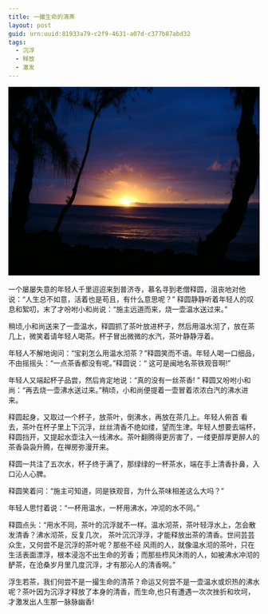 ```yaml
---
title: 一撮生命的清茶
layout: post
guid: urn:uuid:81933a79-c2f9-4631-a07d-c377b87abd32
tags:
  - 沉浮
  - 释放
  - 激发
---
```



[![](/media/files/2008/07/11/smqc.png)](http://7vikpt.com1.z0.glb.clouddn.com/smqc.png)

一个屡屡失意的年轻人千里迢迢来到普济寺，慕名寻到老僧释圆，沮丧地对他说：“人生总不如意，活着也是苟且，有什么意思呢？” 释圆静静听着年轻人的叹息和絮叨，末了才吩咐小和尚说：“施主远道而来，烧一壶温水送过来。”
    
稍顷,小和尚送来了一壶温水，释圆抓了茶叶放进杯子，然后用温水沏了，放在茶几上，微笑着请年轻人喝茶。杯子冒出微微的水汽，茶叶静静浮着。
    
年轻人不解地询问：“宝刹怎么用温水沏茶？”释圆笑而不语。年轻人喝一口细品，不由摇摇头：“一点茶香都没有呢。”释圆说：“ 这可是闽地名茶铁观音啊!”
    
年轻人又端起杯子品尝，然后肯定地说：“真的没有一丝茶香! ” 释圆又吩咐小和尚：“再去烧一壶沸水送过来。”稍顷，小和尚便提着一壶冒着浓浓白汽的沸水进来。
    
释圆起身，又取过一个杯子，放茶叶，倒沸水，再放在茶几上。年轻人俯首 看去，茶叶在杯子里上下沉浮，丝丝清香不绝如缕，望而生津。年轻人想要去端杯，释圆挡开，又提起水壶注入一线沸水。茶叶翻腾得更厉害了，一缕更醇厚更醉人的茶香袅袅升腾，在禅房弥漫开来。
    
释圆一共注了五次水，杯子终于满了，那绿绿的一杯茶水，端在手上清香扑鼻，入口沁人心脾。
    
释圆笑着问：“施主可知道，同是铁观音，为什么茶味相差这么大吗？”
    
年轻人思忖着说：“一杯用温水，一杯用沸水，冲沏的水不同。”
    
释圆点头：“用水不同，茶叶的沉浮就不一样。温水沏茶，茶叶轻浮水上，怎会散发清香？沸水沏茶，反复几次， 茶叶沉沉浮浮，才能释放出茶的清香。世间芸芸众生，又何尝不是沉浮的茶叶呢？那些不经 风雨的人，就像温水沏的茶叶，只在生活表面漂浮，根本浸泡不出生命的芳香；而那些栉风沐雨的人，如被沸水冲沏的酽茶，在沧桑岁月里几度沉浮，才有那沁人的清香啊。”
    
浮生若茶，我们何尝不是一撮生命的清茶？命运又何尝不是一壶温水或炽热的沸水呢？茶叶因为沉浮才释放了本身的清香，而生命,也只有遭遇一次次挫折和坎坷，才激发出人生那一脉脉幽香! 